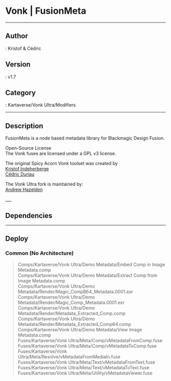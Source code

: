 # Vonk | FusionMeta
___

## Author
 : Kristof & Cédric

## Version
 : v1.7

## Category
 : Kartaverse/Vonk Ultra/Modifiers
___

## Description
<p>FusionMeta is a node based metadata library for Blackmagic Design Fusion.</p>

<p>Open-Source License<br>
The Vonk fuses are licensed under a GPL v3 license.</p>

<p>The original Spicy Acorn Vonk toolset was created by<br>
<a href="mailto:xmnr0x23@gmail.com">Kristof Indeherberge</a><br>
<a href="mailto:duriau.cedric@live.be">Cédric Duriau</a></p>

<p>The Vonk Ultra fork is maintained by:<br>
<a href="mailto:andrew@andrewhazelden.com">Andrew Hazelden</a></p>
___

## Dependencies


___

## Deploy

### Common (No Architecture)

> Comps/Kartaverse/Vonk Ultra/Demo Metadata/Embed Comp in Image Metadata.comp  
> Comps/Kartaverse/Vonk Ultra/Demo Metadata/Extract Comp from Image Metadata.comp  
> Comps/Kartaverse/Vonk Ultra/Demo Metadata/Render/Magic_CompB64_Metadata.0001.exr  
> Comps/Kartaverse/Vonk Ultra/Demo Metadata/Render/Magic_Comp_Metadata.0001.exr  
> Comps/Kartaverse/Vonk Ultra/Demo Metadata/Render/Metadata_Extracted_Comp.comp  
> Comps/Kartaverse/Vonk Ultra/Demo Metadata/Render/Metadata_Extracted_Comp64.comp  
> Comps/Kartaverse/Vonk Ultra/Demo Metadata/View Image Metadata.comp  
> Fuses/Kartaverse/Vonk Ultra/Meta/Comp/vMetadataFromComp.fuse  
> Fuses/Kartaverse/Vonk Ultra/Meta/Comp/vMetadataToComp.fuse  
> Fuses/Kartaverse/Vonk Ultra/Meta/Resolve/vMetadataFromMediaIn.fuse  
> Fuses/Kartaverse/Vonk Ultra/Meta/Text/vMetadataFromText.fuse  
> Fuses/Kartaverse/Vonk Ultra/Meta/Text/vMetadataToText.fuse  
> Fuses/Kartaverse/Vonk Ultra/Meta/Utility/vMetadataViewer.fuse  
